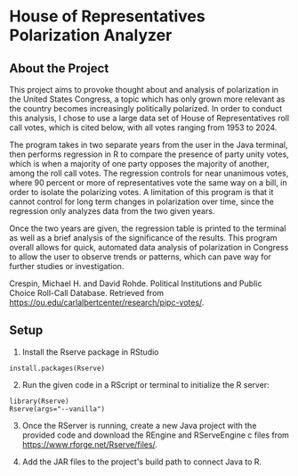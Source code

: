 # House of Representatives Polarization Analyzer

## About the Project

This project aims to provoke thought about and analysis of polarization in the United States Congress, 
a topic which has only grown more relevant as the country becomes increasingly politically polarized. 
In order to conduct this analysis, I chose to use a large data set of House of Representatives 
roll call votes, which is cited below, with all votes ranging from 1953 to 2024. 

The program takes in two separate years from the user in the Java terminal, then performs regression
in R to compare the presence of party unity votes, which is when a majority 
of one party opposes the majority of another, among the roll call votes. 
The regression controls for near unanimous votes, where 90 percent or more of representatives vote 
the same way on a bill, in order to isolate the polarizing votes. A limitation of this program is that 
it cannot control for long term changes in polarization over time, since the regression only analyzes
data from the two given years.

Once the two years are given, the regression table is printed to the terminal as well as a brief
analysis of the significance of the results. This program overall allows for quick, automated data 
analysis of polarization in Congress to allow the user to observe trends or patterns, which can
pave way for further studies or investigation.

Crespin, Michael H. and David Rohde. Political Institutions and Public Choice Roll-Call Database. 
Retrieved from https://ou.edu/carlalbertcenter/research/pipc-votes/.

## Setup

1. Install the Rserve package in RStudio
```
install.packages(Rserve)
```

2. Run the given code in a RScript or terminal to initialize
the R server:
```
library(Rserve)
Rserve(args="--vanilla")
```
3. Once the RServer is running, create a new Java project with the provided code and download the REngine
and RServeEngine c files from https://www.rforge.net/Rserve/files/. 


4. Add the JAR files to the project's build path to connect Java to R. 
